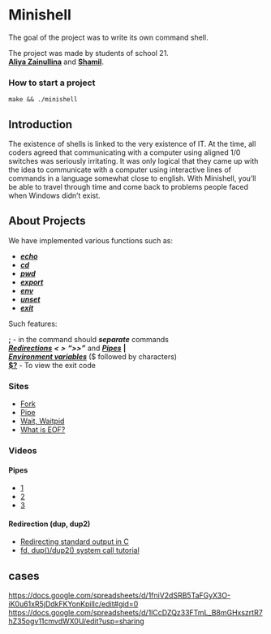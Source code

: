 # Minishell

The goal of the project was to write its own command shell.

The project was made by students of school 21.
</br>
[**Aliya Zainullina**](https://github.com/AliyaZa) and
[**Shamil**](https://github.com/ShamilSE).

### How to start a project
    make && ./minishell
## Introduction

The existence of shells is linked to the very existence of IT. At the time, all coders agreed that communicating with a computer using aligned 1/0 switches was seriously irritating. It was only logical that they came up with the idea to communicate with a computer using interactive lines of commands in a language somewhat close to english.
With Minishell, you’ll be able to travel through time and come back to problems people faced when Windows didn’t exist.

## About Projects
<dl>
  <dt>We have implemented various functions such as: </dt>
</dl>

  * [***echo***](https://losst.ru/komanda-echo-v-linux)
  * [***cd***](https://losst.ru/komanda-cd-linux)
  * [***pwd***](https://losst.ru/komanda-pwd-linux)
  * [***export***](https://linux-faq.ru/page/komanda-export)
  * [***env***](https://linux-faq.ru/page/komanda-env)
  * [***unset***](https://www.opennet.ru/man.shtml?topic=unset&category=1&russian=5)
  * [***exit***](https://linux-faq.ru/page/komanda-exit)

<dl>
  <dt>Such features:</dt>
</dl>


****;****  - in the command should **_separate_** commands
<br/>
[**_Redirections_**](https://ru.wikipedia.org/wiki/%D0%9F%D0%B5%D1%80%D0%B5%D0%BD%D0%B0%D0%BF%D1%80%D0%B0%D0%B2%D0%BB%D0%B5%D0%BD%D0%B8%D0%B5_%D0%B2%D0%B2%D0%BE%D0%B4%D0%B0-%D0%B2%D1%8B%D0%B2%D0%BE%D0%B4%D0%B0) ***<*** ***>*** ***“>>”*** and [**_Pipes_**](https://habr.com/ru/post/195152/) **|**
<br/>
[**_Environment variables_**](https://losst.ru/peremennye-okruzheniya-v-linux) ($ followed by characters)
<br/>
[**$?**](https://www.opennet.ru/docs/RUS/bash_scripting_guide/c2105.html) - To view the exit code

### Sites
 * [Fork]()
  * [Pipe]()
  * [Wait, Waitpid]()
  * [What is EOF?](https://habr.com/ru/company/ruvds/blog/491700/)

### Videos

#### Pipes
   * [1](https://www.youtube.com/watch?v=Mqb2dVRe0uo&t=1s&ab_channel=CodeVault/)
   * [2](https://www.youtube.com/watch?v=uHH7nHkgZ4w&ab_channel=holidaylvr/)
   * [3](https://www.youtube.com/watch?v=6u_iPGVkfZ4&ab_channel=CodeVault/)

#### Redirection (dup, dup2)
  * [Redirecting standard output in C](https://www.youtube.com/watch?v=5fnVr-zH-SE&t=130s&ab_channel=CodeVault)
  * [fd, dup()/dup2() system call tutorial](https://www.youtube.com/watch?v=EqndHT606Tw&ab_channel=holidaylvr)

## cases
https://docs.google.com/spreadsheets/d/1fniV2dSRB5TaFGyX3O-iK0u61xR5jDdkFKYonKpilIc/edit#gid=0
https://docs.google.com/spreadsheets/d/1lCcDZQz33FTmL_B8mGHxszrtR7hZ35ogv11cmvdWX0U/edit?usp=sharing
